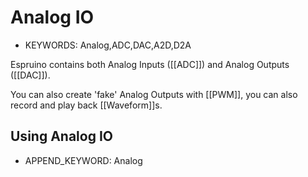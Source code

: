 <!--- Copyright (c) 2013 Gordon Williams, Pur3 Ltd. See the file LICENSE for copying permission. -->
Analog IO
========

* KEYWORDS: Analog,ADC,DAC,A2D,D2A

Espruino contains both Analog Inputs ([[ADC]]) and Analog Outputs ([[DAC]]).

You can also create 'fake' Analog Outputs with [[PWM]], you can also record and play back [[Waveform]]s.

Using Analog IO
--------------------

* APPEND_KEYWORD: Analog
